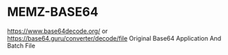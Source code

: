# MEMZ-BASE64
https://www.base64decode.org/ or https://base64.guru/converter/decode/file
Original Base64 Application And Batch File
